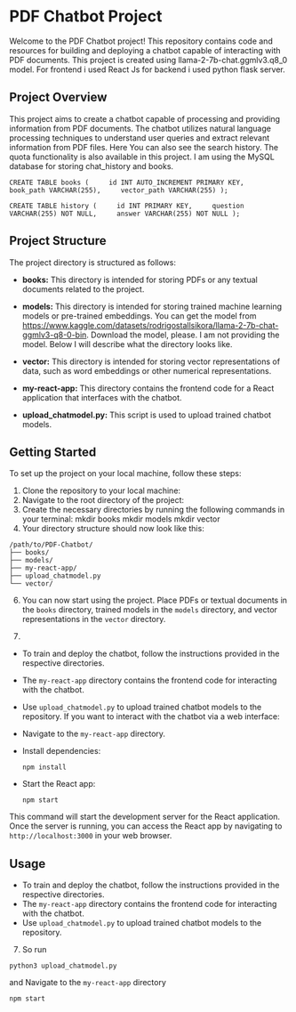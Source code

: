 # PDF Chatbot Project

Welcome to the PDF Chatbot project! This repository contains code and resources for building and deploying a chatbot capable of interacting with PDF documents. This project is created using llama-2-7b-chat.ggmlv3.q8_0 model. For frontend i used React Js for backend i used python flask server.

## Project Overview

This project aims to create a chatbot capable of processing and providing information from PDF documents. The chatbot utilizes natural language processing techniques to understand user queries and extract relevant information from PDF files. Here You can also see the search history. The quota functionality is also available in this project. I am using the MySQL database for storing chat_history and books. 
```
CREATE TABLE books (     id INT AUTO_INCREMENT PRIMARY KEY,     book_path VARCHAR(255),     vector_path VARCHAR(255) );
```
```
CREATE TABLE history (     id INT PRIMARY KEY,     question VARCHAR(255) NOT NULL,     answer VARCHAR(255) NOT NULL );
```


## Project Structure

The project directory is structured as follows:

- **books:** This directory is intended for storing PDFs or any textual documents related to the project.
  
- **models:** This directory is intended for storing trained machine learning models or pre-trained embeddings. You can get the model from https://www.kaggle.com/datasets/rodrigostallsikora/llama-2-7b-chat-ggmlv3-q8-0-bin. Download the model, please. I am not providing the model. Below I will describe what the directory looks like.
  
- **vector:** This directory is intended for storing vector representations of data, such as word embeddings or other numerical representations.
  
- **my-react-app:** This directory contains the frontend code for a React application that interfaces with the chatbot.
  
- **upload_chatmodel.py:** This script is used to upload trained chatbot models.

## Getting Started

To set up the project on your local machine, follow these steps:

1. Clone the repository to your local machine:
2. Navigate to the root directory of the project:
3. Create the necessary directories by running the following commands in your terminal:
   mkdir books
   mkdir models
   mkdir vector
4. Your directory structure should now look like this:
```
/path/to/PDF-Chatbot/
├── books/
├── models/
├── my-react-app/
├── upload_chatmodel.py
└── vector/
```

6. You can now start using the project. Place PDFs or textual documents in the `books` directory, trained models in the `models` directory, and vector representations in the `vector` directory.

7.
- To train and deploy the chatbot, follow the instructions provided in the respective directories.
- The `my-react-app` directory contains the frontend code for interacting with the chatbot.
- Use `upload_chatmodel.py` to upload trained chatbot models to the repository.
If you want to interact with the chatbot via a web interface:

- Navigate to the `my-react-app` directory.
- Install dependencies:

  ```
  npm install
  ```

- Start the React app:

  ```
  npm start
  ```

This command will start the development server for the React application. Once the server is running, you can access the React app by navigating to `http://localhost:3000` in your web browser.

## Usage

- To train and deploy the chatbot, follow the instructions provided in the respective directories.
- The `my-react-app` directory contains the frontend code for interacting with the chatbot.
- Use `upload_chatmodel.py` to upload trained chatbot models to the repository.

7. So run
```
python3 upload_chatmodel.py
```
and Navigate to the `my-react-app` directory
```
npm start
```









